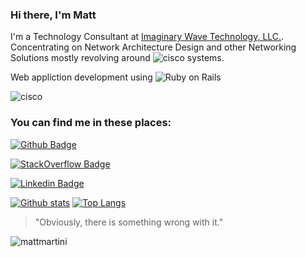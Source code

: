 ### Hi there, I'm Matt

I'm a Technology Consultant at [Imaginary Wave Technology, LLC.](http://www.imaginarywave.com).  
Concentrating on Network Architecture Design and other Networking Solutions mostly revolving around ![cisco](https://img.shields.io/badge/-Cisco-049fd9?style=flat&logo=cisco&logoColor=white) systems.

Web appliction development using ![Ruby on Rails](https://img.shields.io/badge/-Ruby_on_Rails-cc0000?style=flat&logo=ruby&logoColor=red)

![cisco](https://img.shields.io/badge/--049fd9?style=social&logo=cisco&logoColor=#049fd9)




<!--
**mattmartini/mattmartini** is a ✨ _special_ ✨ repository because its `README.md` (this file) appears on your GitHub profile.

Here are some ideas to get you started:

- 🔭 I’m currently working on ...
- 🌱 I’m currently learning ...
- 👯 I’m looking to collaborate on ...
- 🤔 I’m looking for help with ...
- 💬 Ask me about ...
- 📫 How to reach me: ...
- 😄 Pronouns: ...
- ⚡ Fun fact: ...
-->


### You can find me in these places:

[![Github Badge](https://img.shields.io/badge/-mattmartini-grey?style=flat&logo=github&logoColor=white&link=https://github.com/mattmartini/)](https://www.github.com/mattmartini/)

[![StackOverflow Badge](https://img.shields.io/badge/-mattmartini-grey?style=flat&logo=stackoverflow&logoColor=white&link=ihttps://stackoverflow.com/users/574621/merm)](https://stackoverflow.com/users/574621/merm)

[![Linkedin Badge](https://img.shields.io/badge/-Matthew%20Martini,%20PE-0072b1?style=flat&logo=Linkedin&logoColor=white&link=https://www.linkedin.com/in/matthew-martini-pe-7055138/)](https://www.linkedin.com/in/matthew-martini-pe-7055138/)


[![Github stats](https://github-readme-stats.vercel.app/api?username=mattmartini&show_icons=true&include_all_commits=true)](https://github.com/mattmartini/github-readme-stats)
[![Top Langs](https://github-readme-stats.vercel.app/api/top-langs/?username=mattmartini&layout=compact)](https://github.com/mattmartini/github-readme-stats)

> "Obviously, there is something wrong with it."

<p align=left> <img src=https://komarev.com/ghpvc/?username=mattmartini alt=mattmartini /> </p>
